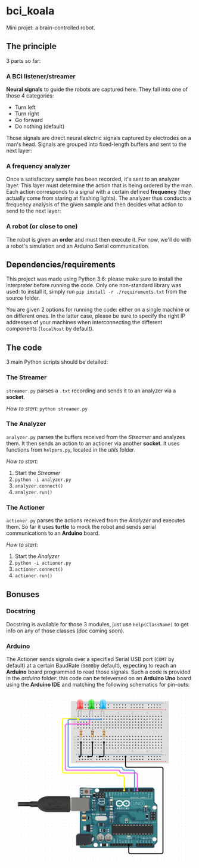 # bci_koala

Mini projet: a brain-controlled robot.

## The principle
3 parts so far:

### A BCI listener/streamer
**Neural signals** to guide the robots are captured here. They fall into one of those 4 categories:
  - Turn left
  - Turn right
  - Go forward
  - Do nothing (default)
  
Those signals are direct neural electric signals captured by electrodes on a man's head.
Signals are grouped into fixed-length buffers and sent to the next layer:

### A frequency analyzer
Once a satisfactory sample has been recorded, it's sent to an analyzer layer. This layer must determine the action that is being ordered by the man.
Each action corresponds to a signal with a certain defined **frequency** (they actually come from staring at flashing lights).
The analyzer thus conducts a frequency analysis of the given sample and then decides what action to send to the next layer:

### A robot (or close to one)
The robot is given an **order** and must then execute it. For now, we'll do with a robot's simulation and an Arduino Serial communication.

## Dependencies/requirements

This project was made using Python 3.6: please make sure to install the interpreter before running the code.
Only one non-standard library was used: to install it, simply run `pip install -r ./requirements.txt` from the source folder.

You are given 2 options for running the code: either on a single machine or on different ones. In the latter case, please be sure to specify the right IP addresses of your machines when interconnecting the different components (`localhost` by default).

## The code
3 main Python scripts should be detailed:

### The Streamer
`streamer.py` parses a `.txt` recording and sends it to an analyzer via a **socket**.

*How to start:*
`python streamer.py`

### The Analyzer
`analyzer.py` parses the buffers received from the *Streamer* and analyzes them. It then sends an action to an actioner via another **socket**.
It uses functions from `helpers.py`, located in the *utils* folder.

*How to start:*
1) Start the *Streamer*
2) `python -i analyzer.py`
3) `analyzer.connect()`
4) `analyzer.run()`

### The Actioner
`actioner.py` parses the actions received from the *Analyzer* and executes them. So far it uses **turtle** to mock the robot and sends serial communications to an **Arduino** board.

*How to start:*
1) Start the *Analyzer*
2) `python -i actioner.py`
3) `actioner.connect()`
4) `actioner.run()`

## Bonuses

### Docstring
Docstring is available for those 3 modules, just use `help(ClassName)` to get info on any of those classes (doc coming soon).

### Arduino
The Actioner sends signals over a specified Serial USB port (`COM7` by default) at a certain BaudRate (`9600`by default), expecting to reach an **Arduino** board programmed to read those signals.
Such a code is provided in the *arduino* folder: this code can be televersed on an **Arduino Uno** board using the **Arduino IDE** and matching the following schematics for pin-outs:

![alt text](./images/arduino_schematics.png "Arduino schematics")
